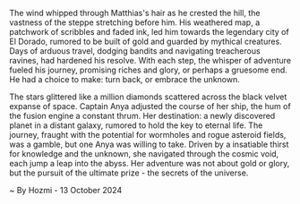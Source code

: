 
The wind whipped through Matthias's hair as he crested the hill, the vastness of the steppe stretching before him. His weathered map, a patchwork of scribbles and faded ink, led him towards the legendary city of El Dorado, rumored to be built of gold and guarded by mythical creatures. Days of arduous travel, dodging bandits and navigating treacherous ravines, had hardened his resolve. With each step, the whisper of adventure fueled his journey, promising riches and glory, or perhaps a gruesome end. He had a choice to make: turn back, or embrace the unknown.

The stars glittered like a million diamonds scattered across the black velvet expanse of space. Captain Anya adjusted the course of her ship, the hum of the fusion engine a constant thrum. Her destination: a newly discovered planet in a distant galaxy, rumored to hold the key to eternal life. The journey, fraught with the potential for wormholes and rogue asteroid fields, was a gamble, but one Anya was willing to take. Driven by a insatiable thirst for knowledge and the unknown, she navigated through the cosmic void, each jump a leap into the abyss. Her adventure was not about gold or glory, but the pursuit of the ultimate prize - the secrets of the universe. 

~ By Hozmi - 13 October 2024
